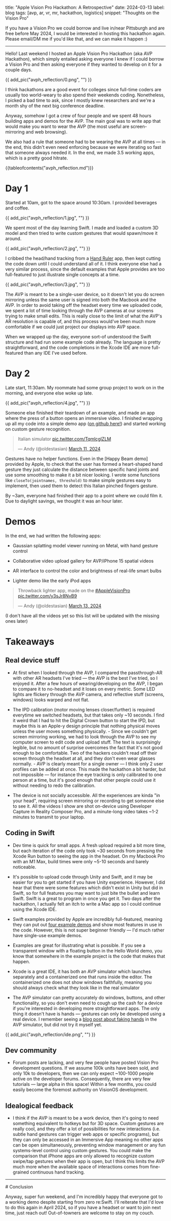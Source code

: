 title: "Apple Vision Pro Hackathon: A Retrospective"
date: 2024-03-13
label: blog
tags: [avp, ar, vr, mr, hackathon, logistics]
snippet: "Thoughts on the Vision Pro"

If you have a Vision Pro we could borrow and live in/near Pittsburgh and are free before May 2024, I would be interested in hosting this hackathon again. Please email/DM me if you'd like that, and we can make it happen :)

<hr>

Hello! Last weekend I hosted an Apple Vision Pro Hackathon (aka AVP Hackathon), which simply entailed asking everyone I knew if I could borrow a Vision Pro and then asking everyone if they wanted to develop on it for a couple days.

{{ add_pic("avph_reflection/0.png", "") }}

I think hackathons are a good event for colleges since full-time coders are usually too world-weary to also spend their weekends coding. Nonetheless, I picked a bad time to ask, since I mostly knew researchers and we're a month shy of the next big conference deadline. 

Anyway, somehow I got a crew of four people and we spent 48 hours building apps and demos for the AVP. The main goal was to write app that would make you want to wear the AVP (the most useful are screen-mirroring and web browsing). 

We also had a rule that someone had to be wearing the AVP at all times —  in the end, this didn't even need enforcing because we were iterating so fast that someone always needed it. In the end, we made 3.5 working apps, which is a pretty good hitrate. 

{{tableofcontents("avph_reflection.md")}}


# Day 1 

Started at 10am, got to the space around 10:30am. I provided beverages and coffee.

{{ add_pic("avph_reflection/1.jpg", "") }}

We spent most of the day learning Swift. I made and loaded a custom 3D model and then tried to write custom gestures that would spawn/move it around. 

{{ add_pic("avph_reflection/2.jpg", "") }}

I cribbed the head/hand tracking from a [Hand Ruler](https://github.com/FlipByBlink/HandsRuler) app, then kept cutting the code down until I could understand all of it. I think everyone else had a very similar process, since the default examples that Apple provides are too full-featured to just illustrate single concepts at a time. 

{{ add_pic("avph_reflection/3.jpg", "") }}

The AVP is meant to be a single-user device, so it doesn't let you do screen mirroring unless the same user is signed into both the Macbook and the AVP. In order to avoid taking off the headset every time we uploaded code, we spent a lot of time looking through the AVP cameras at our screens trying to make small edits. This is really close to the limit of what the AVP's AR resolution is capable of, and this process would've been much more comfortable if we could just project our displays into AVP space.

When we wrapped up the day, everyone sort-of understood the Swift structure and had run some example code already. The language is pretty straightforward, and the code completions in the Xcode IDE are more full-featured than any IDE I've used before.

# Day 2

Late start, 11:30am. My roommate had some group project to work on in the morning, and everyone else woke up late.

{{ add_pic("avph_reflection/4.jpg", "") }}

Someone else finished their teardown of an example, and made an app where the press of a button opens an immersive video. I finished wrapping up all my code into a simple demo app ([on github here!](https://github.com/kongmunist/Vision-Pro-Head-Hand-Tracking-Demo)) and started working on custom gesture recognition. 

<blockquote class="twitter-tweet tw-align-center"><p lang="tl" dir="ltr">Italian simulator <a href="https://t.co/TqmlcglZLM">pic.twitter.com/TqmlcglZLM</a></p>&mdash; Andy (@oldestasian) <a href="https://twitter.com/oldestasian/status/1767012032132616565?ref_src=twsrc%5Etfw">March 11, 2024</a></blockquote> <script async src="https://platform.twitter.com/widgets.js" charset="utf-8"></script>

Gestures have no helper functions. Even in the [Happy Beam demo] provided by Apple, to check that the user has formed a heart-shaped hand gesture they just calculate the distance between specific hand joints and use some smoothing to make it a bit nicer looking. I wrote some functions like `closeTo(jointnames, threshold)` to make simple gestures easy to implement, then used them to detect this Italian pinched fingers gesture. 

By ~3am, everyone had finished their app to a point where we could film it. Due to daylight savings, we thought it was an hour later.

# Demos

In the end, we had written the following apps: 

- Gaussian splatting model viewer running on Metal, with hand gesture control

- Collaborative video upload gallery for AVP/iPhone 15 spatial videos

- AR interface to control the color and brightness of real-life smart bulbs

- Lighter demo like the early iPod apps

<blockquote class="twitter-tweet tw-align-center" data-media-max-width="560"><p lang="en" dir="ltr">Throwback lighter app, made on the <a href="https://twitter.com/hashtag/AppleVisionPro?src=hash&amp;ref_src=twsrc%5Etfw">#AppleVisionPro</a> <a href="https://t.co/y3sJr8NvB9">pic.twitter.com/y3sJr8NvB9</a></p>&mdash; Andy (@oldestasian) <a href="https://twitter.com/oldestasian/status/1767978456908968044?ref_src=twsrc%5Etfw">March 13, 2024</a></blockquote> <script async src="https://platform.twitter.com/widgets.js" charset="utf-8"></script>

(I don't have all the videos yet so this list will be updated with the missing ones later)

# Takeaways

## Real device stuff

- At first when I looked through the AVP, I compared the passthrough-AR with other AR headsets I've tried — the AVP is the best I've tried, so I enjoyed it. After a few hours of wearing/developing on the AVP, I began to compare it to no-headset and it loses on every metric. Some LED lights are flickery through the AVP camera, and reflective stuff (screens, windows) looks warped and not flat.

- The IPD calibration (motor moving lenses closer/further) is required everytime we switched headsets, but that takes only ~10 seconds. I find it weird that I had to hit the Digital Crown button to start the IPD, but maybe this is an Apple-y design principle that nothing physical moves unless the user moves something physically. - Since we couldn't get screen mirroring working, we had to look through the AVP to see my computer screen to edit code and upload stuff. The text is surprisingly legible, but no amount of surprise overcomes the fact that it's not good enough to be comfortable. Two of the hackers couldn't read off their screen through the headset at all, and they don't even wear glasses normally. - AVP is clearly meant for a single owner — I think only 2 user profiles can be added at once. This made the hackathon a bit harder, but not impossible — for instance the eye tracking is only calibrated to one person at a time, but it's good enough that other people could use it without needing to redo the calibration.

- The device is not socially accessible. All the experiences are kinda "in your head", requiring screen mirroring or recording to get someone else to see it. All the videos I show are shot on-device using Developer Capture in Reality Composer Pro, and a minute-long video takes ~1-2 minutes to transmit to your laptop. 

## Coding in Swift

- Dev time is quick for small apps. A fresh upload required a bit more time, but each iteration of the code only took ~30 seconds from pressing the Xcode Run button to seeing the app in the headset. On my Macbook Pro with an M1 Max, build times were only ~5-10 seconds and barely noticeable.

- It's possible to upload code through Unity and Swift, and it may be easier for you to get started if you have Unity experience. However, I did hear that there were some features which didn't exist in Unity but did in Swift, so for full features you may want to just bite the bullet and learn Swift. Swift is a great to program in once you get it. Two days after the hackathon, I actually felt an itch to write a Mac app so I could continue using the Xcode IDE. 

- Swift examples provided by Apple are incredibly full-featured, meaning they can put out [four example demos](https://developer.apple.com/documentation/visionos/world) and show most features in use in the code. However, this is not super beginner friendly — I'd much rather have single-use example demos. 

- Examples are great for illustrating what is possible. If you see a transparent window with a floating button in the Hello World demo, you know that somewhere in the example project is the code that makes that happen.

- Xcode is a great IDE, it has both an AVP simulator which launches separately and a containerized one that runs inside the editor. The containerized one does not show windows faithfully, meaning you should always check what they look like in the real simulator

- The AVP simulator can pretty accurately do windows, buttons, and other functionality, so you don't even need to cough up the cash for a device if you're interested in developing more straightforward apps. The only thing it doesn't have is hands — gestures can only be developed using a real device. I remember seeing a [blog post about faking hands](https://varrall.substack.com/p/hand-tracking-in-vision-pro-simulator) in the AVP simulator, but did not try it myself yet. 

{{ add_pic("avph_reflection/ide.png", "") }}

## Dev community

- Forum posts are lacking, and very few people have posted Vision Pro development questions. If we assume 100k units have been sold, and only 10k to developers, then we can only expect ~100-1000 people active on the developer forums. Consequently, there are very few tutorials — large alpha in this space! Within a few months, you could easily become the foremost authority on VisionOS development. 

## Idealogical feedback

- I think if the AVP is meant to be a work device, then it's going to need something equivalent to hotkeys but for 3D space. Custom gestures are really cool, and they offer a lot of possibilities for new interactions (i.e. subtle hand gestures can trigger web apps or specific programs), but they can only be accessed in an Immersive App meaning no other apps can be open simultaneously, preventing window management or any fun systems-level control using custom gestures. You could make the comparison that iPhone apps are only allowed to recognize custom swipe/tap gestures when their app is open, but I think this limits the AVP much more when the available space of interactions comes from fine-grained continuous hand tracking.

<hr>
# Conclusion

Anyway, super fun weekend, and I'm incredibly happy that everyone got to a working demo despite starting from zero re:Swift. I'll reiterate that I'd love to do this again in April 2024, so if you have a headset or want to join next time, just reach out! Out-of-towners are welcome to stay on my couch.